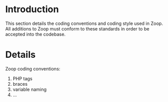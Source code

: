 # Introduction #

This section details the coding conventions and coding style used in Zoop.  All additions to Zoop must conform to these standards in order to be accepted into the codebase.


# Details #

Zoop coding conventions:
  1. PHP tags
  1. braces
  1. variable naming
  1. ...